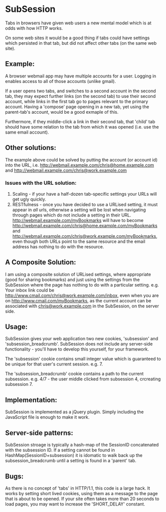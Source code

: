 SubSession
==========

Tabs in browsers have given web users a new mental model which is at odds with how HTTP works.

On some web sites it would be a good thing if tabs could have settings which persisted in that tab, but did not affect other tabs (on the same web site). 


Example:
--------

A browser webmail app may have multiple accounts for a user.  Logging in enables access to all of those accounts (unlike gmail).  

If a user opens two tabs, and switches to a second account in the second tab, they may expect further links (on the second tab) to use their second account, while links in the first tab go to pages relevant to the primary account.  Having a 'compose' page opening in a new tab, yet using the parent-tab's account, would be a good exmaple of this.

Furthermore, if they middle-click a link in their second tab, that 'child' tab should have some relation to the tab from which it was opened (i.e. use the same email account).


Other solutions:
----------------

The example above could be solved by putting the account (or account id) into the URL, i.e. http://webmail.example.com/chris@home.example.com and http://webmail.example.com/chris@work.example.com


### Issues with the URL solution:

1. Scaling - if your have a half-dozen tab-specific settings your URLs will get ugly quickly.
2. RESTfulness - once you have decided to use a URLised setting, it must appear in *all* urls, otherwise a setting will be lost when navigating through pages which do not include a setting in their URL.  
   http://webmail.example.com/myBookmarks will have to become http://webmail.example.com/chris@home.example.com/myBookmarks and http://webmail.example.com/chris@work.example.com/myBookmarks, even though both URLs point to the same resource and the email address has nothing to do with the resource.


A Composite Solution:
---------------------

I am using a composite solution of URLised settings, where appropriate (good for sharing bookmarks) and just using the settings from the SubSession where the page has nothing to do with a particular setting.  e.g.  Your inbox link could be http://www.cmail.com/chris@work.example.com/inbox, even when you are on http://www.cmail.com/myBookmarks, as the current account can be associated with chris@work.example.com in the SubSession, on the server side.


Usage:
------

SubSession gives your web application two new cookies, 'subsession' and 'subsession_breadcrumb'.  SubSession does not include any server-side functionality - you'll have to develop this yourself, for your framework.

The 'subsession' cookie contains small integer value which is guaranteed to be unique for that user's current session.  e.g. 7.

The 'subsession_breadcrumb' cookie contains a path to the current subsession. e.g. 4/7 - the user middle clicked from subsession 4, crcreating subsession 7.


Implementation:
---------------

SubSession is implemented as a jQuery plugin.  Simply including the JavaScript file is enough to make it work.


Server-side patterns:
---------------------

SubSession stroage is typically a hash-map of the SessionID concatenated with the subsession ID.  If a setting cannot be found in HashMap(SessionID+subsession) it is idomatic to walk back up the subsession_breadcrumb until a setting is found in a 'parent' tab.


Bugs:
-----

As there is no concept of 'tabs' in HTTP/1.1, this code is a large hack.  It works by setting short lived cookies, using them as a message to the page that is about to be opened.  If your site often takes more than 20 seconds to load pages, you may want to increase the 'SHORT_DELAY' constant.

